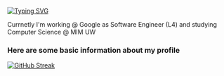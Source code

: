 [![Typing SVG](https://readme-typing-svg.herokuapp.com?font=Lato&color=00CCCC&lines=Maciej+Bielik's+profile)](https://git.io/typing-svg)

Currnetly I'm working @ Google as Software Engineer (L4) and studying Computer Science @ MIM UW

### Here are some basic information about my profile

[![GitHub Streak](http://github-readme-streak-stats.herokuapp.com?user=maclick&theme=dark&background=000000)](https://git.io/streak-stats)
